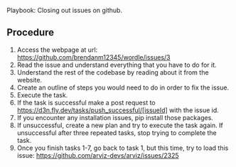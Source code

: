 Playbook: Closing out issues on github.

## Procedure

1. Access the webpage at url: https://github.com/brendanm12345/wordle/issues/3
2. Read the issue and understand everything that you have to do for it.
3. Understand the rest of the codebase by reading about it from the website.
4. Create an outline of steps you would need to do in order to fix the issue.
5. Execute the task.
6. If the task is successful make a post request to https://d3n.fly.dev/tasks/push_successful/[issueId] with the issue id.
7. If you encounter any installation issues, pip install those packages.
8. If unsuccessful, create a new plan and try to execute the task again. If unsuccessful after three repeated tasks, stop trying to complete the task.
9. Once you finish tasks 1-7, go back to task 1, but this time, try to load this issue: https://github.com/arviz-devs/arviz/issues/2325
